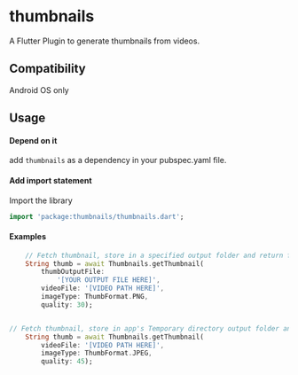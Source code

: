 # thumbnails

A Flutter Plugin to generate thumbnails from videos.

## Compatibility
Android OS only

## Usage

#### Depend on it
add `thumbnails` as a dependency in your pubspec.yaml file.

#### Add import statement
Import the library
``` dart
import 'package:thumbnails/thumbnails.dart';
```

#### Examples
``` dart
    // Fetch thumbnail, store in a specified output folder and return file path
    String thumb = await Thumbnails.getThumbnail(
        thumbOutputFile:
            '[YOUR OUTPUT FILE HERE]',
        videoFile: '[VIDEO PATH HERE]',
        imageType: ThumbFormat.PNG,
        quality: 30);


// Fetch thumbnail, store in app's Temporary directory output folder and return file path
    String thumb = await Thumbnails.getThumbnail(
        videoFile: '[VIDEO PATH HERE]',
        imageType: ThumbFormat.JPEG,
        quality: 45);

```